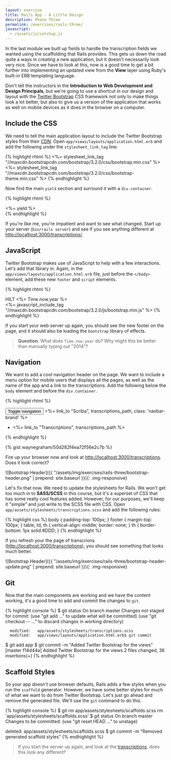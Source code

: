```yaml
---
layout: exercise
title: Rails App - A Little Design
description: Phase Three
permalink: /exercises/rails-three/
javascript:
  - /assets/js/catchup.js
---
```


In the last module we built up fields to handle the transcription fields
we wanted using the scaffolding that Rails provides. This gets us down
the road quite a ways in creating a new application, but it doesn't
necessarily look very nice. Since we have to look at this, now is a good
time to get a bit further into implementing an updated view from the
**View** layer using Ruby's built-in ERB templating language.

Don't tell the instructors in the **Introduction to Web Development and
Design Principals**, but we're going to use a shortcut in our design and
layout with the [Twitter Bootstrap](http://getbootstrap.com/) CSS
framework not only to make things look a lot better, but also to give us a
version of the application that works as well on mobile devices as it
does in the browser on a computer.

## Include the CSS

We need to tell the main application layout to include the Twitter
Bootstrap styles from their [CDN](http://en.wikipedia.org/wiki/Content_delivery_network).
Open `app/views/layouts/application.html.erb` and add the following under
the `stylesheet_link_tag` line:

{% highlight rhtml %}
<%= stylesheet_link_tag "//maxcdn.bootstrapcdn.com/bootstrap/3.2.0/css/bootstrap.min.css" %>
<%= stylesheet_link_tag "//maxcdn.bootstrapcdn.com/bootstrap/3.2.0/css/bootstrap-theme.min.css" %>
{% endhighlight %}

Now find the main `yield` section and surround it with a
`div.container`.

{% highlight rhtml %}
<div class="container">
  <%= yield %>
</div>
{% endhighlight %}

If you're like me, you're impatient and want to see what changed. Start
up your server (`bin/rails server`) and see if you see anything different at
[http://localhost:3000/transcriptions/][t].

## JavaScript

Twitter Bootstrap makes use of JavaScript to help with a few
interactions. Let's add that library in. Again, in the
`app/views/layouts/application.html.erb` file, just before the `</body>`
element, add these new `footer` and `script` elements.

{% highlight rhtml %}
<footer>
  <div class="container">
    HILT <%= Time.now.year %>
  </div>
</footer>
<%= javascript_include_tag "//maxcdn.bootstrapcdn.com/bootstrap/3.2.0/js/bootstrap.min.js" %>
{% endhighlight %}

If you start your web server up again, you should see the new footer on
the page, and it should also be loading the `bootstrap` library of
effects.

> **Question**: What does `Time.now.year` do? Why might this be better than manually typing out "2014"?

## Navigation

We want to add a cool navigation header on the page. We want to include
a menu option for mobile users that displays all the pages, as well as
the name of the app and a link to the transcriptions. Add the following below the `body`
element and before the `div.container`.

{% highlight rhtml %}
<nav class="navbar navbar-default navbar-fixed-top" role="navigation">
  <div class="container">
    <div class="navbar-header">
      <button type="button" class="navbar-toggle" data-toggle="collapse" data-target=".navbar-collapse">
        <span class="sr-only">Toggle navigation</span>
        <span class="icon-bar"></span>
        <span class="icon-bar"></span>
        <span class="icon-bar"></span>
      </button>
      <%= link_to "Scriba", transcriptions_path, class: 'navbar-brand' %>
    </div>
    <div class="collapse navbar-collapse">
      <ul class="nav navbar-nav">
        <li class="active">
          <%= link_to "Transcriptions", transcriptions_path %>
        </li>
      </ul>
    </div>
  </div>
</nav>
{% endhighlight %}

{% gist waynegraham/50d282f4ea72f56e2c7b %}

Fire up your browser now and look at [http://localhost:3000/transcriptions][t].
Does it look correct?

![Bootstrap Header]({{ "/assets/img/exercises/rails-three/bootstrap-header.png" | prepend: site.baseurl }}){: .img-responsive}


Let's fix that now. We need to update the stylesheets for Rails. We
won't get too much in to **SASS/SCSS** in this course, but it's a
superset of CSS that has some really cool features added. However, for
our purposes, we'll keep it "simple" and just write to the SCSS file
with CSS. Open `app/assets/stylesheets/transcriptions.scss` and add
the following rules:

{% highlight css %}
body { padding-top: 100px; }
footer { margin-top: 100px; }
table, td, th { vertical-align: middle; border: none; }
th { border-bottom: 1px solid #DDD; }
{% endhighlight %}

If you refresh your the page of transcrions ([http://localhost:3000/transcriptions][t]),
you should see something that looks much better.

![Bootstrap Header]({{ "/assets/img/exercises/rails-three/bootstrap-header-update.png" | prepend: site.baseurl }}){: .img-responsive}


## Git

Now that the main components are working and we have the content
working, it's a good time to add and commit the changes to `git`.

{% highlight console %}
$ git status
On branch master
Changes not staged for commit:
  (use "git add <file>..." to update what will be committed)
  (use "git checkout -- <file>..." to discard changes in working directory)

      modified:   app/assets/stylesheets/transcriptions.scss
      modified:   app/views/layouts/application.html.erb$ git commit
$ git add app
$ git commit -m "Added Twitter Bootstrap for the views"
[master f14d44a] Added Twitter Bootstrap for the views
 2 files changed, 36 insertions(+)
{% endhighlight %}

## Scaffold Styles

So your app doesn't use browser defaults, Rails adds a few styles when you run
the `scaffold` generator. However, we have some better styles for much of what
we want to do from Twitter Bootstrap. Let's just go ahead and remove the
generated file. We'll use the `git` command to do this.

{% highlight console %}
$ git rm app/assets/stylesheets/scaffolds.scss
rm 'app/assets/stylesheets/scaffolds.scss'
$ git status
On branch master
Changes to be committed:
  (use "git reset HEAD <file>..." to unstage)

  deleted:    app/assets/stylesheets/scaffolds.scss
$ git commit -m "Removed generated scaffold styles"
{% endhighlight %}

> If you start the server up again, and look at the [transcriptions][t], does this look any different?

[t]: http://localhost:3000/transcriptions
